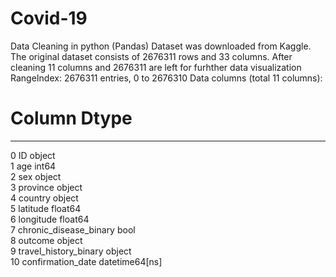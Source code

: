 # Covid-19
Data Cleaning in python (Pandas)
Dataset was downloaded from Kaggle. The original dataset consists of 2676311 rows and 33 columns.
After cleaning 11 columns and 2676311 are left for furhther data visualization
RangeIndex: 2676311 entries, 0 to 2676310
Data columns (total 11 columns):
 #   Column                  Dtype         
---  ------                  -----         
 0   ID                      object        
 1   age                     int64         
 2   sex                     object        
 3   province                object        
 4   country                 object        
 5   latitude                float64       
 6   longitude               float64       
 7   chronic_disease_binary  bool          
 8   outcome                 object        
 9   travel_history_binary   object        
 10  confirmation_date       datetime64[ns]
